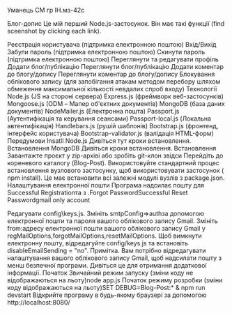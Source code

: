 Уманець СМ гр ІН.мз-42с

Блог-допис
Це мій перший Node.js-застосунок. Він має такі функції (find sceenshot by clicking each link).

Реєстрація користувача (підтримка електронною поштою)
Вхід/Вихід
Забули пароль (підтримка електронною поштою)
Скинути пароль (підтримка електронною поштою)
Переглянути та редагувати профіль
Додати блог/публікацію
Переглянути блог/публікацію
Додати коментар до блогу/допису
Переглянути коментар до блогу/допису
Блокування облікового запису (для запобігання атакам методом перебору шляхом обмеження максимальної кількості невдалих спроб входу)
Технології
Node.js (JS на стороні сервера)
Express.js (фреймворк веб-застосунків)
Mongoose.js (ODM – Мапер об'єктних документів)
MongoDB (база даних документів)
NodeMailer.js (Електронна пошта)
Passport.js (Аутентифікація та керування сеансами)
Passport-local.js (Локальна автентифікація)
Handlebars.js (рушій шаблонів)
Bootstrap.js (фронтенд, інтерфейс користувача)
Bootstrap-validator.js (валідація HTML-форм)
Передумови
Insatll Node.js Дивіться тут кроки встановлення.
Встановлення MongoDB Дивіться кроки встановлення.
Встановлення
Завантажте проєкт у zip-архіві або зробіть git-клон звідси
Перейдіть до кореневого каталогу (Blog-Post).
Використовуйте стандартний процес встановлення вузлового застосунку, щоб використовувати застосунок ( npm install).
Це має встановити всі залежні модулі вузлів з package.json.
Налаштування електронної пошти
Програма надсилає пошту для Successful Registrationта з .Forgot PasswordSuccessful Reset Passwordgmail only account

Редагувати config\keys.js.
Змініть smtpConfig=>authза допомогою електронної пошти та пароля вашого облікового запису Gmail.
Змініть from:адресу електронної пошти вашого облікового запису Gmail у regMailOptions,forgotMailOptions,resetMailOptions.
Щоб вимкнути електронну пошту, відредагуйте config/keys.js та встановіть disableEmailSending = "no". Примітка. Вам потрібно відредагувати налаштування вашого облікового запису Gmail, щоб надсилати пошту з менш безпечної програми. Дивіться це для отримання додаткової інформації.
Початок
Звичайний режим запуску (зміни коду не відображаються на льоту)node app.js
Початок режиму розробки (зміни коду відображаються на льоту)SET DEBUG=Blog-Post:* & npm run devstart
Відкрийте програму в будь-якому браузері за допомогою http://localhost:8080/